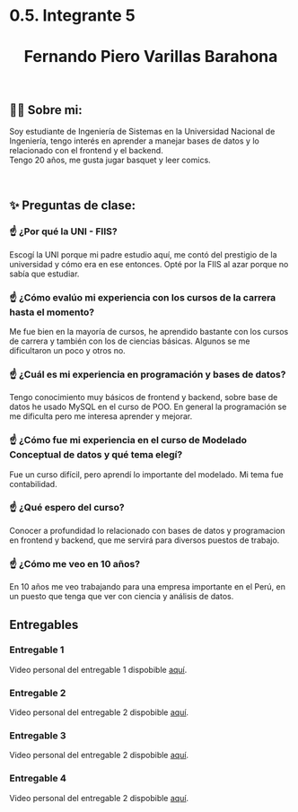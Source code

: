 # 0.5. Integrante 5

  **<h1 align="center">Fernando Piero Varillas Barahona</h1>**


<br>

## 🧑‍💻 **Sobre mi:**

Soy estudiante de Ingeniería de Sistemas en la Universidad Nacional de Ingeniería, tengo interés en aprender a manejar bases de datos y lo relacionado con el frontend y el backend.  
Tengo 20 años, me gusta jugar basquet y leer comics.


<br>

## ✨ **Preguntas de clase:**

### ☝️ **¿Por qué la UNI - FIIS?**
Escogí la UNI porque mi padre estudio aquí, me contó del prestigio de la universidad y cómo era en ese entonces. Opté por la FIIS al azar porque no sabía que estudiar.
### ☝️ **¿Cómo evalúo mi experiencia con los cursos de la carrera hasta el momento?**
Me fue bien en la mayoría de cursos, he aprendido bastante con los cursos de carrera y también con los de ciencias básicas. Algunos se me dificultaron un poco y otros no.
### ☝️ **¿Cuál es mi experiencia en programación y bases de datos?**
Tengo conocimiento muy básicos de frontend y backend, sobre base de datos he usado MySQL en el curso de POO. En general la programación se me dificulta pero me interesa aprender y mejorar.
### ☝️ **¿Cómo fue mi experiencia en el curso de Modelado Conceptual de datos y qué tema elegí?**
Fue un curso difícil, pero aprendí lo importante del modelado. Mi tema fue contabilidad.
### ☝️ **¿Qué espero del curso?**
Conocer a profundidad lo relacionado con bases de datos y programacion en frontend y backend, que me servirá para diversos puestos de trabajo.
### ☝️ **¿Cómo me veo en 10 años?**
En 10 años me veo trabajando para una empresa importante en el Perú, en un puesto que tenga que ver con ciencia y análisis de datos.

## **Entregables**
### **Entregable 1**
Video personal del entregable 1 dispobible [aquí](https://www.youtube.com/watch?v=FHpyI4nz_ig).

### **Entregable 2**
Video personal del entregable 2 dispobible [aquí](https://youtu.be/N0YyTm_HmMk).

### **Entregable 3**
Video personal del entregable 2 dispobible [aquí](https://youtu.be/ObrNL6R44Xo).

### **Entregable 4**
Video personal del entregable 2 dispobible [aquí](https://youtu.be/BTKuO6pdUOQ).